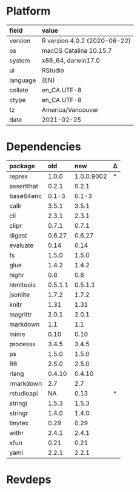 # Platform

|field    |value                        |
|:--------|:----------------------------|
|version  |R version 4.0.2 (2020-06-22) |
|os       |macOS Catalina 10.15.7       |
|system   |x86_64, darwin17.0           |
|ui       |RStudio                      |
|language |(EN)                         |
|collate  |en_CA.UTF-8                  |
|ctype    |en_CA.UTF-8                  |
|tz       |America/Vancouver            |
|date     |2021-02-25                   |

# Dependencies

|package    |old     |new        |Δ  |
|:----------|:-------|:----------|:--|
|reprex     |1.0.0   |1.0.0.9002 |*  |
|assertthat |0.2.1   |0.2.1      |   |
|base64enc  |0.1-3   |0.1-3      |   |
|callr      |3.5.1   |3.5.1      |   |
|cli        |2.3.1   |2.3.1      |   |
|clipr      |0.7.1   |0.7.1      |   |
|digest     |0.6.27  |0.6.27     |   |
|evaluate   |0.14    |0.14       |   |
|fs         |1.5.0   |1.5.0      |   |
|glue       |1.4.2   |1.4.2      |   |
|highr      |0.8     |0.8        |   |
|htmltools  |0.5.1.1 |0.5.1.1    |   |
|jsonlite   |1.7.2   |1.7.2      |   |
|knitr      |1.31    |1.31       |   |
|magrittr   |2.0.1   |2.0.1      |   |
|markdown   |1.1     |1.1        |   |
|mime       |0.10    |0.10       |   |
|processx   |3.4.5   |3.4.5      |   |
|ps         |1.5.0   |1.5.0      |   |
|R6         |2.5.0   |2.5.0      |   |
|rlang      |0.4.10  |0.4.10     |   |
|rmarkdown  |2.7     |2.7        |   |
|rstudioapi |NA      |0.13       |*  |
|stringi    |1.5.3   |1.5.3      |   |
|stringr    |1.4.0   |1.4.0      |   |
|tinytex    |0.29    |0.29       |   |
|withr      |2.4.1   |2.4.1      |   |
|xfun       |0.21    |0.21       |   |
|yaml       |2.2.1   |2.2.1      |   |

# Revdeps

